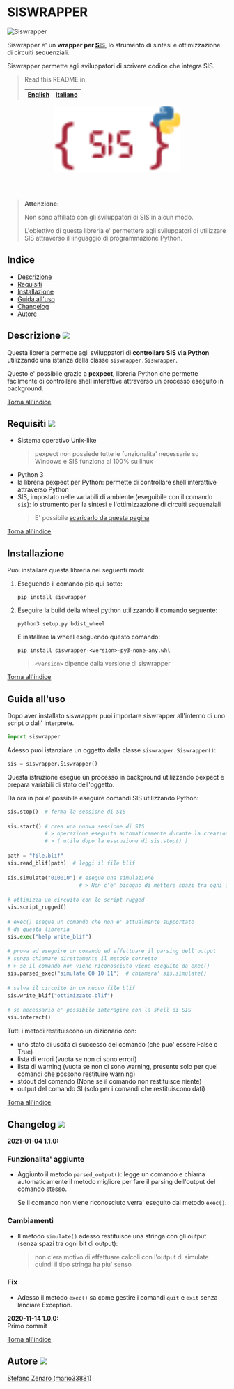 # SISWRAPPER

![Siswrapper](https://github.com/mario33881/siswrapper/workflows/Siswrapper/badge.svg)

Siswrapper e' un **wrapper per [SIS](https://jackhack96.github.io/logic-synthesis/sis.html)**, lo strumento di sintesi e ottimizzazione di circuiti sequenziali.

Siswrapper permette agli sviluppatori di scrivere codice che integra SIS.

> Read this README in:
>
> |[English](../README.md)|[Italiano](readmes/README.it.md)|
> |-|-|

<p align="center">
    <img height="150px" alt="logo" src="../images/logo.svg">
</p>

<br>

<br>


> **Attenzione:**
>
> Non sono affiliato con gli sviluppatori di SIS in alcun modo.
>
> L'obiettivo di questa libreria e' permettere agli sviluppatori di utilizzare SIS attraverso il linguaggio di programmazione Python.

## Indice
* [Descrizione](#descrizione)
* [Requisiti](#requisiti)
* [Installazione](#installazione)
* [Guida all'uso](#guida-alluso)
* [Changelog](#changelog)
* [Autore](#autore)

## Descrizione ![](https://i.imgur.com/wMdaLI0.png)
Questa libreria permette agli sviluppatori di
**controllare SIS via Python** utilizzando una istanza della classe ```siswrapper.Siswrapper```.

Questo e' possibile grazie a **pexpect**,
libreria Python che permette facilmente di controllare shell interattive
attraverso un processo eseguito in background.

[Torna all'indice](#indice)

## Requisiti ![](https://i.imgur.com/H3oBumq.png)
* Sistema operativo Unix-like
    > pexpect non possiede tutte le funzionalita' necessarie su Windows 
    > e SIS funziona al 100% su linux
* Python 3
* la libreria pexpect per Python: permette di controllare shell interattive attraverso Python
* SIS, impostato nelle variabili di ambiente (eseguibile con il comando ```sis```): lo strumento per la sintesi e l'ottimizzazione di circuiti sequenziali
    > E' possibile [scaricarlo da questa pagina](https://jackhack96.github.io/logic-synthesis/sis.html)

[Torna all'indice](#indice)

## Installazione
Puoi installare questa libreria nei seguenti modi:

1. Eseguendo il comando pip qui sotto:

    ```
    pip install siswrapper
    ```

2. Eseguire la build della wheel python utilizzando il comando seguente:

    ```
    python3 setup.py bdist_wheel
    ```

    E installare la wheel eseguendo questo comando:

    ```
    pip install siswrapper-<version>-py3-none-any.whl
    ```
    > ```<version>``` dipende dalla versione di siswrapper

[Torna all'indice](#indice)

## Guida all'uso
Dopo aver installato siswrapper puoi importare siswrapper
all'interno di uno script o dall' interprete.

```python
import siswrapper
```

Adesso puoi istanziare un oggetto dalla classe ```siswrapper.Siswrapper()```:

```python
sis = siswrapper.Siswrapper()
```
Questa istruzione esegue un processo in background utilizzando pexpect
e prepara variabili di stato dell'oggetto.

Da ora in poi e' possibile eseguire comandi SIS utilizzando Python:

```python
sis.stop()  # ferma la sessione di SIS

sis.start() # crea una nuova sessione di SIS
            # > operazione eseguita automaticamente durante la creazione della instanza 
            # > ( utile dopo la esecuzione di sis.stop() )

path = "file.blif"
sis.read_blif(path)  # leggi il file blif

sis.simulate("010010") # esegue una simulazione
                       # > Non c'e' bisogno di mettere spazi tra ogni input come su SIS!!

# ottimizza un circuito con lo script rugged
sis.script_rugged()

# exec() esegue un comando che non e' attualmente supportato
# da questa libreria
sis.exec("help write_blif")

# prova ad eseguire un comando ed effettuare il parsing dell'output
# senza chiamare direttamente il metodo corretto
# > se il comando non viene riconosciuto viene eseguito da exec()
sis.parsed_exec("simulate 00 10 11")  # chiamera' sis.simulate()

# salva il circuito in un nuovo file blif
sis.write_blif("ottimizzato.blif")

# se necessario e' possibile interagire con la shell di SIS
sis.interact()
```

Tutti i metodi restituiscono un dizionario con:
* uno stato di uscita di successo del comando (che puo' essere False o True)
* lista di errori (vuota se non ci sono errori)
* lista di warning (vuota se non ci sono warning, presente solo per quei comandi che possono restituire warning)
* stdout del comando (None se il comando non restituisce niente)
* output del comando SI (solo per i comandi che restituiscono dati)

[Torna all'indice](#indice)

## Changelog ![](https://i.imgur.com/SDKHpak.png)

**2021-01-04 1.1.0:** <br>
### Funzionalita' aggiunte
* Aggiunto il metodo ```parsed_output()```:
  legge un comando e chiama automaticamente il metodo migliore 
  per fare il parsing dell'output del comando stesso.
  
  Se il comando non viene riconosciuto verra' eseguito dal metodo ```exec()```.

### Cambiamenti
* Il metodo ```simulate()``` adesso restituisce una stringa con gli output (senza spazi tra ogni bit di output):
    > non c'era motivo di effettuare calcoli con l'output di simulate
    > quindi il tipo stringa ha piu' senso

### Fix
* Adesso il metodo ```exec()``` sa come gestire i comandi ```quit``` 
  e ```exit``` senza lanciare Exception.
  
**2020-11-14 1.0.0:** <br>
Primo commit

[Torna all'indice](#indice)

## Autore ![](https://i.imgur.com/ej4EVF6.png)
[Stefano Zenaro (mario33881)](https://github.com/mario33881)
